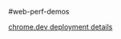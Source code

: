 #web-perf-demos

[chrome.dev deployment details](https://github.com/GoogleChrome/chrome.dev/#build-and-deploy-a-demo)
